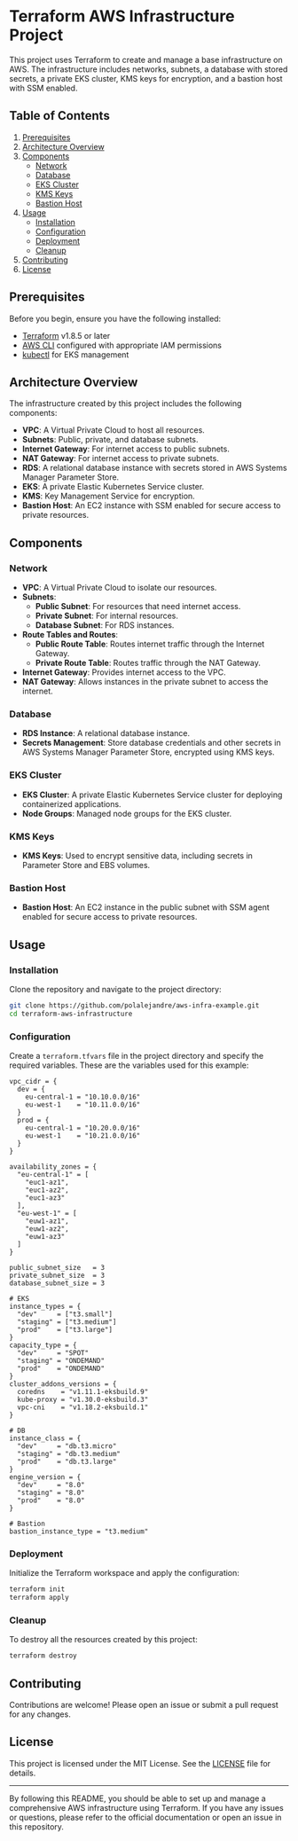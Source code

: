 # Terraform AWS Infrastructure Project

This project uses Terraform to create and manage a base infrastructure on AWS. The infrastructure includes networks, subnets, a database with stored secrets, a private EKS cluster, KMS keys for encryption, and a bastion host with SSM enabled.

## Table of Contents
1. [Prerequisites](#prerequisites)
2. [Architecture Overview](#architecture-overview)
3. [Components](#components)
    - [Network](#network)
    - [Database](#database)
    - [EKS Cluster](#eks-cluster)
    - [KMS Keys](#kms-keys)
    - [Bastion Host](#bastion-host)
4. [Usage](#usage)
    - [Installation](#installation)
    - [Configuration](#configuration)
    - [Deployment](#deployment)
    - [Cleanup](#cleanup)
5. [Contributing](#contributing)
6. [License](#license)

## Prerequisites

Before you begin, ensure you have the following installed:
- [Terraform](https://www.terraform.io/downloads.html) v1.8.5 or later
- [AWS CLI](https://aws.amazon.com/cli/) configured with appropriate IAM permissions
- [kubectl](https://kubernetes.io/docs/tasks/tools/install-kubectl/) for EKS management

## Architecture Overview

The infrastructure created by this project includes the following components:

- **VPC**: A Virtual Private Cloud to host all resources.
- **Subnets**: Public, private, and database subnets.
- **Internet Gateway**: For internet access to public subnets.
- **NAT Gateway**: For internet access to private subnets.
- **RDS**: A relational database instance with secrets stored in AWS Systems Manager Parameter Store.
- **EKS**: A private Elastic Kubernetes Service cluster.
- **KMS**: Key Management Service for encryption.
- **Bastion Host**: An EC2 instance with SSM enabled for secure access to private resources.

## Components

### Network

- **VPC**: A Virtual Private Cloud to isolate our resources.
- **Subnets**:
  - **Public Subnet**: For resources that need internet access.
  - **Private Subnet**: For internal resources.
  - **Database Subnet**: For RDS instances.
- **Route Tables and Routes**:
  - **Public Route Table**: Routes internet traffic through the Internet Gateway.
  - **Private Route Table**: Routes traffic through the NAT Gateway.
- **Internet Gateway**: Provides internet access to the VPC.
- **NAT Gateway**: Allows instances in the private subnet to access the internet.

### Database

- **RDS Instance**: A relational database instance.
- **Secrets Management**: Store database credentials and other secrets in AWS Systems Manager Parameter Store, encrypted using KMS keys.

### EKS Cluster

- **EKS Cluster**: A private Elastic Kubernetes Service cluster for deploying containerized applications.
- **Node Groups**: Managed node groups for the EKS cluster.

### KMS Keys

- **KMS Keys**: Used to encrypt sensitive data, including secrets in Parameter Store and EBS volumes.

### Bastion Host

- **Bastion Host**: An EC2 instance in the public subnet with SSM agent enabled for secure access to private resources.

## Usage

### Installation

Clone the repository and navigate to the project directory:

```bash
git clone https://github.com/polalejandre/aws-infra-example.git
cd terraform-aws-infrastructure
```

### Configuration

Create a `terraform.tfvars` file in the project directory and specify the required variables. These are the variables used for this example:

```hcl
vpc_cidr = {
  dev = {
    eu-central-1 = "10.10.0.0/16"
    eu-west-1    = "10.11.0.0/16"
  }
  prod = {
    eu-central-1 = "10.20.0.0/16"
    eu-west-1    = "10.21.0.0/16"
  }
}

availability_zones = {
  "eu-central-1" = [
    "euc1-az1",
    "euc1-az2",
    "euc1-az3"
  ],
  "eu-west-1" = [
    "euw1-az1",
    "euw1-az2",
    "euw1-az3"
  ]
}

public_subnet_size   = 3
private_subnet_size  = 3
database_subnet_size = 3

# EKS
instance_types = {
  "dev"     = ["t3.small"]
  "staging" = ["t3.medium"]
  "prod"    = ["t3.large"]
}
capacity_type = {
  "dev"     = "SPOT"
  "staging" = "ONDEMAND"
  "prod"    = "ONDEMAND"
}
cluster_addons_versions = {
  coredns    = "v1.11.1-eksbuild.9"
  kube-proxy = "v1.30.0-eksbuild.3"
  vpc-cni    = "v1.18.2-eksbuild.1"
}

# DB
instance_class = {
  "dev"     = "db.t3.micro"
  "staging" = "db.t3.medium"
  "prod"    = "db.t3.large"
}
engine_version = {
  "dev"     = "8.0"
  "staging" = "8.0"
  "prod"    = "8.0"
}

# Bastion
bastion_instance_type = "t3.medium"
```

### Deployment

Initialize the Terraform workspace and apply the configuration:

```bash
terraform init
terraform apply
```

### Cleanup

To destroy all the resources created by this project:

```bash
terraform destroy
```

## Contributing

Contributions are welcome! Please open an issue or submit a pull request for any changes.

## License

This project is licensed under the MIT License. See the [LICENSE](LICENSE) file for details.

---

By following this README, you should be able to set up and manage a comprehensive AWS infrastructure using Terraform. If you have any issues or questions, please refer to the official documentation or open an issue in this repository.



